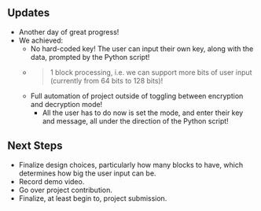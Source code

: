 ## Updates
- Another day of great progress!
- We achieved:
  - No hard-coded key! The user can input their own key, along with the data, prompted by the Python script!
  - >1 block processing, i.e. we can support more bits of user input (currently from 64 bits to 128 bits)!
  - Full automation of project outside of toggling between encryption and decryption mode!
    - All the user has to do now is set the mode, and enter their key and message, all under the direction of the Python script!

## Next Steps
- Finalize design choices, particularly how many blocks to have, which determines how big the user input can be.
- Record demo video.
- Go over project contribution.
- Finalize, at least begin to, project submission.
